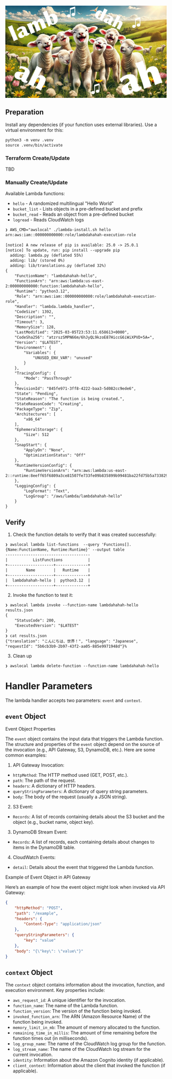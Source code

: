 ![Lamb-dahahah](./header.webp "Lamb-dahahah")

## Preparation

Install any dependencies (if your function uses external libraries). Use a virtual environment for this:

```
python3 -m venv .venv
source .venv/bin/activate
```

### Terraform Create/Update

TBD

### Manually Create/Update

Available Lambda functions:

* `hello` - A randomized multilingual "Hello World"
* `bucket_list` - Lists objects in a pre-defined bucket and prefix
* `bucket_read` - Reads an object from a pre-defined bucket
* `logread` - Reads CloudWatch logs 

```shell
❯ AWS_CMD="awslocal" ./lambda-install.sh hello
arn:aws:iam::000000000000:role/lambdahahah-execution-role

[notice] A new release of pip is available: 25.0 -> 25.0.1
[notice] To update, run: pip install --upgrade pip
  adding: lambda.py (deflated 55%)
  adding: lib/ (stored 0%)
  adding: lib/translations.py (deflated 32%)
{
    "FunctionName": "lambdahahah-hello",
    "FunctionArn": "arn:aws:lambda:us-east-2:000000000000:function:lambdahahah-hello",
    "Runtime": "python3.12",
    "Role": "arn:aws:iam::000000000000:role/lambdahahah-execution-role",
    "Handler": "lambda.lambda_handler",
    "CodeSize": 1392,
    "Description": "",
    "Timeout": 3,
    "MemorySize": 128,
    "LastModified": "2025-03-05T23:53:11.658613+0000",
    "CodeSha256": "atzrszSMPN66m/6hJyQL9kzoE87HiccG6iWiXPVD+5A=",
    "Version": "$LATEST",
    "Environment": {
        "Variables": {
            "UNUSED_ENV_VAR": "unused"
        }
    },
    "TracingConfig": {
        "Mode": "PassThrough"
    },
    "RevisionId": "845fe971-3ff8-4222-baa3-5d082cc9ede6",
    "State": "Pending",
    "StateReason": "The function is being created.",
    "StateReasonCode": "Creating",
    "PackageType": "Zip",
    "Architectures": [
        "x86_64"
    ],
    "EphemeralStorage": {
        "Size": 512
    },
    "SnapStart": {
        "ApplyOn": "None",
        "OptimizationStatus": "Off"
    },
    "RuntimeVersionConfig": {
        "RuntimeVersionArn": "arn:aws:lambda:us-east-2::runtime:8eeff65f6809a3ce81507fe733fe09b835899b99481ba22fd75b5a7338290ec1"
    },
    "LoggingConfig": {
        "LogFormat": "Text",
        "LogGroup": "/aws/lambda/lambdahahah-hello"
    }
}
```

## Verify

1. Check the function details to verify that it was created successfully:

```shell
❯ awslocal lambda list-functions  --query 'Functions[].{Name:FunctionName, Runtime:Runtime}' --output table
-------------------------------------
|           ListFunctions           |
+--------------------+--------------+
|        Name        |   Runtime    |
+--------------------+--------------+
|  lambdahahah-hello |  python3.12  |
+--------------------+--------------+
```

2. Invoke the function to test it:

```shell
❯ awslocal lambda invoke --function-name lambdahahah-hello results.json
{
    "StatusCode": 200,
    "ExecutedVersion": "$LATEST"
}
❯ cat results.json
{"translation": "こんにちは、世界！", "language": "Japanese", "requestId": "5b6cb3b9-2b97-43f2-aa05-885e9971948d"}%
```

3. Clean up

```shell
❯ awslocal lambda delete-function --function-name lambdahahah-hello
```

# Handler Parameters

The lambda handler accepts two parameters: `event` and `context`.

## `event` Object

Event Object Properties

The `event` object contains the input data that triggers the Lambda function. The structure and properties of the `event` object depend on the source of the invocation (e.g., API Gateway, S3, DynamoDB, etc.). Here are some common examples:

1. API Gateway Invocation:

* `httpMethod`: The HTTP method used (GET, POST, etc.).
* `path`: The path of the request.
* `headers`: A dictionary of HTTP headers.
* `queryStringParameters`: A dictionary of query string parameters.
* `body`: The body of the request (usually a JSON string).

2. S3 Event:

* `Records`: A list of records containing details about the S3 bucket and the object (e.g., bucket name, object key).

3. DynamoDB Stream Event:

* `Records`: A list of records, each containing details about changes to items in the DynamoDB table.

4. CloudWatch Events:

* `detail`: Details about the event that triggered the Lambda function.

Example of Event Object in API Gateway

Here’s an example of how the event object might look when invoked via API Gateway:

```json
{
    "httpMethod": "POST",
    "path": "/example",
    "headers": {
        "Content-Type": "application/json"
    },
    "queryStringParameters": {
        "key": "value"
    },
    "body": "{\"key\": \"value\"}"
}
```

## `context` Object

The `context` object contains information about the invocation, function, and execution environment. Key properties include:

* `aws_request_id`: A unique identifier for the invocation.
* `function_name`: The name of the Lambda function.
* `function_version`: The version of the function being invoked.
* `invoked_function_arn`: The ARN (Amazon Resource Name) of the function being invoked.
* `memory_limit_in_mb`: The amount of memory allocated to the function.
* `remaining_time_in_millis`: The amount of time remaining before the function times out (in milliseconds).
* `log_group_name`: The name of the CloudWatch log group for the function.
* `log_stream_name`: The name of the CloudWatch log stream for the current invocation.
* `identity`: Information about the Amazon Cognito identity (if applicable).
* `client_context`: Information about the client that invoked the function (if applicable).
